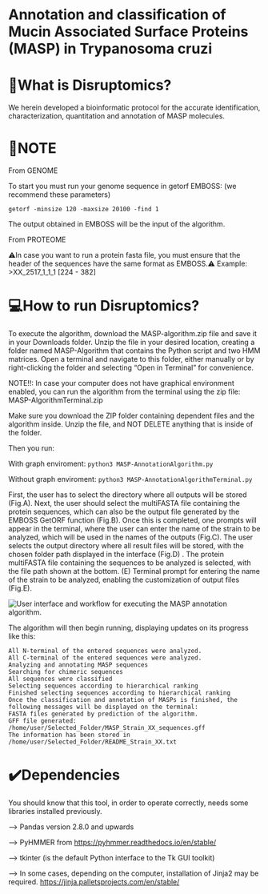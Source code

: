 
# Annotation and classification of Mucin Associated Surface Proteins (MASP) in Trypanosoma cruzi 

# 📍What is Disruptomics? 

We herein developed a bioinformatic protocol for the accurate identification, characterization, quantitation and annotation of MASP molecules.

# 📝NOTE
From GENOME

To start you must run your genome sequence in getorf EMBOSS: (we recommend these parameters)

 ```getorf -minsize 120 -maxsize 20100 -find 1  ```

The output obtained in EMBOSS will be the input of the algorithm. 

From PROTEOME

 ⚠️In case you want to run a protein fasta file,  you must ensure that the header of the sequences have the same format as EMBOSS.⚠️
Example: >XX_2517_1_1_1 [224 - 382]

# 💻How to run Disruptomics?
To execute the algorithm, download the MASP-algorithm.zip file and save it in your Downloads folder. Unzip the file in your desired location, creating a folder named MASP-Algorithm that contains the Python script and two HMM matrices. Open a terminal and navigate to this folder, either manually or by right-clicking the folder and selecting “Open in Terminal” for convenience.

NOTE!!: In case your computer does not have graphical environment enabled, you can run the algorithm from the terminal using the zip file: MASP-AlgorithmTerminal.zip

Make sure you download the ZIP folder containing dependent files and the algorithm inside. Unzip the file, and NOT DELETE anything that is inside of the folder.

Then you run:

With graph enviroment:
 ```python3 MASP-AnnotationAlgorithm.py  ```

Without graph enviroment:
 ```python3 MASP-AnnotationAlgorithmTerminal.py  ```

First, the user has to select the directory where all outputs will be stored (Fig.A). Next, the user should select the multiFASTA file containing the protein sequences, which can also be the output file generated by the EMBOSS GetORF function (Fig.B). Once this is completed, one prompts will appear in the terminal, where the user can enter the name of the strain to be analyzed, which will be used in the names of the outputs  (Fig.C).  The user selects the output directory where all result files will be stored, with the chosen folder path displayed in the interface (Fig.D) . The protein multiFASTA file containing the sequences to be analyzed is selected, with the file path shown at the bottom. (E) Terminal prompt for entering the name of the strain to be analyzed, enabling the customization of output files (Fig.E).

![User interface and workflow for executing the MASP annotation algorithm.](images/image1.jpg)


The algorithm will then begin running, displaying updates on its progress like this: 
 ```All internal Methionines were calculated
All N-terminal of the entered sequences were analyzed. 
All C-terminal of the entered sequences were analyzed. 
Analyzing and annotating MASP sequences
Searching for chimeric sequences
All sequences were classified
Selecting sequences according to hierarchical ranking
Finished selecting sequences according to hierarchical ranking
Once the classification and annotation of MASPs is finished, the following messages will be displayed on the terminal:
FASTA files generated by prediction of the algorithm.
GFF file generated: /home/user/Selected_Folder/MASP_Strain_XX_sequences.gff
The information has been stored in /home/user/Selected_Folder/README_Strain_XX.txt 
```

# ✔️Dependencies 
You should know that this tool, in order to operate correctly, needs some libraries installed previously.

--> Pandas version 2.8.0 and upwards

--> PyHMMER from  https://pyhmmer.readthedocs.io/en/stable/

--> tkinter (is the default Python interface to the Tk GUI toolkit)

--> In some cases, depending on the computer, installation of Jinja2 may be required. https://jinja.palletsprojects.com/en/stable/
